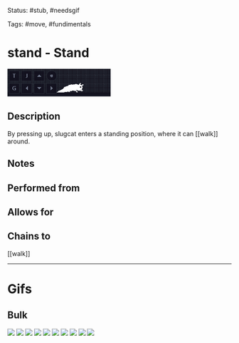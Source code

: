 Status: #stub, #needsgif

Tags: #move, #fundimentals

# stand - Stand
<img src=https://raw.githubusercontent.com/LauraHannah44/Rain-World-Movement/main/Files/stand_header.gif>

## Description
By pressing up, slugcat enters a standing position, where it can [[walk]] around.

## Notes


## Performed from


## Allows for


## Chains to
[[walk]]

___
# Gifs
## Bulk
<img src=https://raw.githubusercontent.com/LauraHannah44/Rain-World-Movement/main/Files/stand_0.gif>

<img src=https://raw.githubusercontent.com/LauraHannah44/Rain-World-Movement/main/Files/stand_1.gif>

<img src=https://raw.githubusercontent.com/LauraHannah44/Rain-World-Movement/main/Files/stand_2.gif>

<img src=https://raw.githubusercontent.com/LauraHannah44/Rain-World-Movement/main/Files/stand_3.gif>

<img src=https://raw.githubusercontent.com/LauraHannah44/Rain-World-Movement/main/Files/stand_4.gif>

<img src=https://raw.githubusercontent.com/LauraHannah44/Rain-World-Movement/main/Files/stand_5.gif>

<img src=https://raw.githubusercontent.com/LauraHannah44/Rain-World-Movement/main/Files/stand_6.gif>

<img src=https://raw.githubusercontent.com/LauraHannah44/Rain-World-Movement/main/Files/stand_7.gif>

<img src=https://raw.githubusercontent.com/LauraHannah44/Rain-World-Movement/main/Files/stand_8.gif>

<img src=https://raw.githubusercontent.com/LauraHannah44/Rain-World-Movement/main/Files/stand_9.gif>
